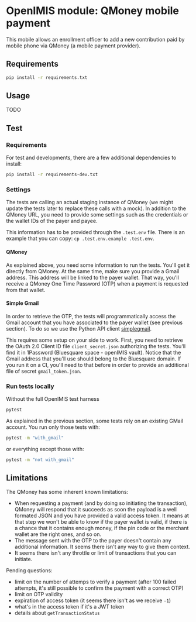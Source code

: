 # OpenIMIS module: QMoney mobile payment

This mobile allows an enrollment officer to add a new contribution paid by mobile phone
via QMoney (a mobile payment provider).

## Requirements

```bash
pip install -r requirements.txt
```

## Usage

TODO

## Test

### Requirements

For test and developments, there are a few additional dependencies to install:

```bash
pip install -r requirements-dev.txt
```

### Settings

The tests are calling an actual staging instance of QMoney (we might update the tests later to 
replace these calls with a mock). In addition to the QMoney URL, you need to provide some
settings such as the credentials or the wallet IDs of the payer and payee.

This information has to be provided through the `.test.env` file. There is
an example that you can copy: `cp .test.env.example .test.env`.

#### QMoney

As explained above, you need some information to run the tests. You'll get
it directly from QMoney. At the same time, make sure you provide a Gmail
address. This address will be linked to the payer wallet. That way, you'll receive
a QMoney One Time Password (OTP) when a payment is requested from that wallet.

#### Simple Gmail

In order to retrieve the OTP, the tests will programmatically access the Gmail
account that you have associated to the payer wallet (see previous section). To
do so we use the Python API client
[simplegmail](https://github.com/jeremyephron/simplegmail#getting-started).

This requires some setup on your side to work. First, you need to retrieve the
OAuth 2.0 Client ID file `client_secret.json` authorizing the tests. You'll
find it in 1Password (Bluesquare space - openIMIS vault). Notice that the Gmail address that
you'll use should belong to the Bluesquare domain. If you run it on a CI,
you'll need to that before in order to provide an additional file of secret
`gmail_token.json`.

### Run tests locally

Without the full OpenIMIS test harness

```bash
pytest
```

As explained in the previous section, some tests rely on an existing GMail account. You run only those tests with:

```bash
pytest -m "with_gmail"
```

or everything except those with:
```bash
pytest -m "not with_gmail"
```

## Limitations

The QMoney has some inherent known limitations:

* When requesting a payment (and by doing so initiating the transaction), QMoney
  will respond that it succeeds as soon the payload is a well formated JSON and
  you have provided a valid access token. It means at that step we won't be able
  to know if the payer wallet is valid, if there is a chance that it contains
  enough money, if the pin code or the merchant wallet are the right ones, and
  so on.
* The message sent with the OTP to the payer doesn't contain any additional
  information. It seems there isn't any way to give them context.
* It seems there isn't any throttle or limit of transactions that you can
  initiate.

Pending questions:

* limit on the number of attemps to verify a payment (after 100 failed attempts,
  it's still possible to confirm the payment with a correct OTP)
* limit on OTP validity
* expiration of access token (it seems there isn't as we receive `-1`)
* what's in the access token if it's a JWT token
* details about `getTransactionStatus`

